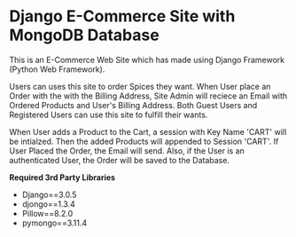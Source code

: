 <h1>Django E-Commerce Site with MongoDB Database</h1>

<p>This is an E-Commerce Web Site which has made using Django Framework (Python Web Framework).</p>

<p>Users can uses this site to order Spices they want. When User place an Order with the with the Billing Address, Site Admin will reciece an Email with Ordered Products and User's
Billing Address. Both Guest Users and Registered Users can use this site to fulfill their wants.</p>

<p>When User adds a Product to the Cart, a session with Key Name 'CART' will be intialzed. Then the added Products will appended to Session 'CART'. If User Placed the Order, the Email will send.
Also, if the User is an authenticated User, the Order will be saved to the Database.
</p>

<p><b>Required 3rd Party Libraries</b></p>
<ul>
<li>Django==3.0.5</li>
<li>djongo==1.3.4</li>
<li>Pillow==8.2.0</li>
<li>pymongo==3.11.4</li>
</ul>
